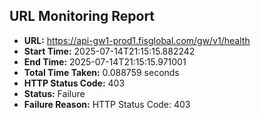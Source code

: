 ## URL Monitoring Report

- **URL:** https://api-gw1-prod1.fisglobal.com/gw/v1/health
- **Start Time:** 2025-07-14T21:15:15.882242
- **End Time:** 2025-07-14T21:15:15.971001
- **Total Time Taken:** 0.088759 seconds
- **HTTP Status Code:** 403
- **Status:** Failure
- **Failure Reason:** HTTP Status Code: 403

